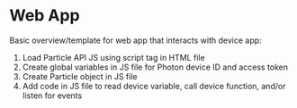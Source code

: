 # Web App

Basic overview/template for web app that interacts with device app:

1. Load Particle API JS using script tag in HTML file
2. Create global variables in JS file for Photon device ID and access token
3. Create Particle object in JS file
4. Add code in JS file to read device variable, call device function, and/or listen for events


